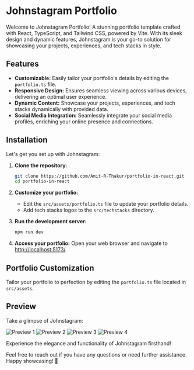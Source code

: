 # Johnstagram Portfolio

Welcome to Johnstagram Portfolio! A stunning portfolio template crafted with React, TypeScript, and Tailwind CSS, powered by Vite. With its sleek design and dynamic features, Johnstagram is your go-to solution for showcasing your projects, experiences, and tech stacks in style.

## Features

- **Customizable:** Easily tailor your portfolio's details by editing the `portfolio.ts` file.
- **Responsive Design:** Ensures seamless viewing across various devices, delivering an optimal user experience.
- **Dynamic Content:** Showcase your projects, experiences, and tech stacks dynamically with provided data.
- **Social Media Integration:** Seamlessly integrate your social media profiles, enriching your online presence and connections.

## Installation

Let's get you set up with Johnstagram:

1. **Clone the repository:**
   ```bash
   git clone https://github.com/Amit-R-Thakur/portfolio-in-react.git
   cd portfolio-in-react
   ```

2. **Customize your portfolio:**
   - Edit the `src/assets/portfolio.ts` file to update your portfolio details.
   - Add tech stacks logos to the `src/techstacks` directory.

3. **Run the development server:**
   ```bash
   npm run dev
   ```

4. **Access your portfolio:**
   Open your web browser and navigate to [http://localhost:5173/](http://localhost:5173/).

## Portfolio Customization

Tailor your portfolio to perfection by editing the `portfolio.ts` file located in `src/assets`.

## Preview

Take a glimpse of Johnstagram:

![Preview 1](https://github.com/Amit-R-Thakur/portfolio-in-react/assets/80210964/942a28ee-1d8a-4c87-996b-aad89f48e890)
![Preview 2](https://github.com/Amit-R-Thakur/portfolio-in-react/assets/80210964/25fa0a30-890d-4e18-9bfd-211777cf17d9)
![Preview 3](https://github.com/Amit-R-Thakur/portfolio-in-react/assets/80210964/18def27f-b97e-4d26-87b1-ee258597330f)
![Preview 4](https://github.com/Amit-R-Thakur/portfolio-in-react/assets/80210964/7399b839-a1a4-4534-9caa-8c3db542243c)

Experience the elegance and functionality of Johnstagram firsthand!

Feel free to reach out if you have any questions or need further assistance. Happy showcasing! 🚀
